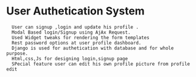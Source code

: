 # User Authetication System
      User can signup ,login and update his profile .
      Modal Based login/Signup using AjAx Request.
      Used Widget tweaks for rendering the form templates
      Rest password options at user profile dashboard.
      Django is used for authetication with database and for whole purpose.
      Html,css,Js for designing login,signup page
      SPecial feature user can edit his own profile picture from profile edit 
      
